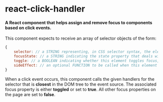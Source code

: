 # react-click-handler
#### A React component that helps assign and remove focus to components based on click events.

This component expects to receive an array of selector objects of the form:
```javascript
{
    selector: // a STRING representing, in CSS selector syntax, the element we want to attach a focus handler on
    focusState: // a STRING indicating the state property that deals with this elements focus
    toggle: // a BOOLEAN indicating whether this element toggles focus, or just sets it
    sideEffect: // an optional FUNCTION to be called when this element is clicked
}
```

When a click event occurs, this component calls the given handlers for the selector that is **closest** in the DOM tree to the event source.
The associated focus property is either **toggled** or set to **true**.
All other focus properties on the page are set to **false**.